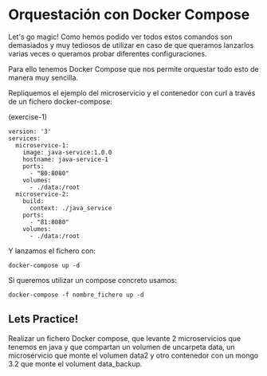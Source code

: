 # Orquestación con Docker Compose

Let's go magic! Como hemos podido ver todos estos comandos son demasiados y muy tediosos de utilizar en caso de que queramos lanzarlos varias veces o queramos probar diferentes configuraciones.

Para ello tenemos Docker Compose que nos permite orquestar todo esto de manera muy sencilla.

Repliquemos el ejemplo del microservicio y el contenedor con curl a través de un fichero docker-compose:

(exercise-1)
```
version: '3'
services:
  microservice-1:
    image: java-service:1.0.0
    hostname: java-service-1
    ports:
      - "80:8080"
    volumes:
      - ./data:/root
  microservice-2:
    build:
      context: ./java_service
    ports:
      - "81:8080"
    volumes:
      - ./data:/root
```

Y lanzamos el fichero con:

```
docker-compose up -d
```

Si queremos utilizar un compose concreto usamos:

```
docker-compose -f nombre_fichero up -d
```


## Lets Practice!

Realizar un fichero Docker compose, que levante 2 microservicios que tenemos en java y que compartan un volumen de uncarpeta data, un microservicio que monte el volumen data2 y otro contenedor con un mongo 3.2 que monte el volument data_backup.